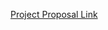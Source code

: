 <a href="https://docs.google.com/document/d/1qtH8Se291BucRRDMDdkjn_TVDp8PZhc5NUI15u1xkE4/edit">Project Proposal Link</a>
